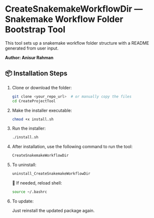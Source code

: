 # CreateSnakemakeWorkflowDir — Snakemake Workflow Folder Bootstrap Tool

This tool sets up a snakemake workflow folder structure with a README generated from user input.

**Author: Anisur Rahman**

## 📦 Installation Steps

1. Clone or download the folder:

   ```bash
   git clone <your_repo_url>  # or manually copy the files
   cd CreateProjectTool
   ```

2. Make the installer executable:

   ```bash
   chmod +x install.sh
   ```

3. Run the installer:

   ```bash
   ./install.sh
   ```

4. After installation, use the following command to run the tool:

   ```bash
   CreateSnakemakeWorkflowDir
   ```

5. To uninstall:

   ```bash
   uninstall_CreateSnakemakeWorkflowDir
   ```

   🔁 If needed, reload shell:

   ```bash
   source ~/.bashrc
   ```

6. To update:

   Just reinstall the updated package again.
